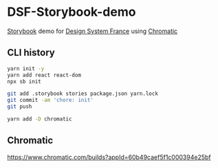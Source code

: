 # DSF-Storybook-demo

[Storybook](https://storybook.js.org/) demo for [Design System France](https://www.designsystems.fr/) using [Chromatic](https://www.chromatic.com/)

## CLI history

```bash
yarn init -y
yarn add react react-dom
npx sb init

git add .storybook stories package.json yarn.lock
git commit -am 'chore: init'
git push

yarn add -D chromatic
```

## Chromatic

https://www.chromatic.com/builds?appId=60b49caef5f1c000394e25bf
